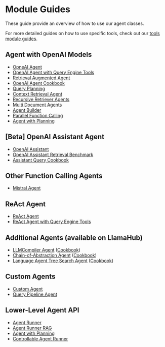 # Module Guides

These guide provide an overview of how to use our agent classes.

For more detailed guides on how to use specific tools, check out our [tools module guides](tools/index.md).

## Agent with OpenAI Models

- [OpneAI Agent](../../../examples/agent/openai_agent.ipynb)
- [OpenAI Agent with Query Engine Tools](../../../examples/agent/openai_agent_with_query_engine.ipynb)
- [Retrieval Augmented Agent](../../../examples/agent/openai_agent_retrieval.ipynb)
- [OpenAI Agent Cookbook](../../../examples/agent/openai_agent_query_cookbook.ipynb)
- [Query Planning](../../../examples/agent/openai_agent_query_plan.ipynb)
- [Context Retrieval Agent](../../../examples/agent/openai_agent_context_retrieval.ipynb)
- [Recursive Retriever Agents](../../../examples/query_engine/recursive_retriever_agents.ipynb)
- [Multi Document Agents](../../../examples/agent/multi_document_agents.ipynb)
- [Agent Builder](../../../examples/agent/agent_builder.ipynb)
- [Parallel Function Calling](../../../examples/agent/openai_agent_parallel_function_calling.ipynb)
- [Agent with Planning](../../../examples/agent/structured_planner.ipynb)

## [Beta] OpenAI Assistant Agent

- [OpenAI Assistant](../../../examples/agent/openai_assistant_agent.ipynb)
- [OpenAI Assistant Retrieval Benchmark](../../../examples/agent/openai_retrieval_benchmark.ipynb)
- [Assistant Query Cookbook](../../../examples/agent/openai_assistant_query_cookbook.ipynb)

## Other Function Calling Agents

- [Mistral Agent](../../../examples/agent/mistral_agent.ipynb)


## ReAct Agent

- [ReAct Agent](../../../examples/agent/react_agent.ipynb)
- [ReAct Agent with Query Engine Tools](../../../examples/agent/react_agent_with_query_engine.ipynb)

## Additional Agents (available on LlamaHub)

- [LLMCompiler Agent](https://llamahub.ai/l/llama-packs/llama-index-packs-agents-llm-compiler?from=) ([Cookbook](https://github.com/run-llama/llama_index/blob/main/llama-index-packs/llama-index-packs-agents-llm-compiler/examples/llm_compiler.ipynb))
- [Chain-of-Abstraction Agent](https://llamahub.ai/l/llama-packs/llama-index-packs-agents-coa?from=) ([Cookbook](https://github.com/run-llama/llama_index/blob/main/docs/docs/examples/agent/coa_agent.ipynb))
- [Language Agent Tree Search Agent](https://llamahub.ai/l/llama-packs/llama-index-packs-agents-lats?from=) ([Cookbook](https://github.com/run-llama/llama_index/blob/main/docs/docs/examples/agent/lats_agent.ipynb))


## Custom Agents

- [Custom Agent](../../../examples/agent/custom_agent.ipynb)
- [Query Pipeline Agent](../../../examples/agent/agent_runner/query_pipeline_agent.ipynb)

## Lower-Level Agent API

- [Agent Runner](../../../examples/agent/agent_runner/agent_runner.ipynb)
- [Agent Runner RAG](../../../examples/agent/agent_runner/agent_runner_rag.ipynb)
- [Agent with Planning](../../../examples/agent/structured_planner.ipynb)
- [Controllable Agent Runner](../../../examples/agent/agent_runner/agent_runner_rag_controllable.ipynb)
